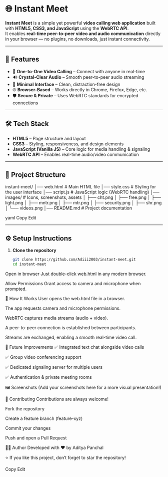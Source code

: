 # 🌐 Instant Meet

**Instant Meet** is a simple yet powerful **video calling web application** built with **HTML5, CSS3, and JavaScript** using the **WebRTC API**.  
It enables **real-time peer-to-peer video and audio communication** directly in your browser — no plugins, no downloads, just instant connectivity.

---

## 🚀 Features
- 🎥 **One-to-One Video Calling** – Connect with anyone in real-time  
- 🔊 **Crystal-Clear Audio** – Smooth peer-to-peer audio streaming  
- 💬 **Minimal Interface** – Clean, distraction-free design  
- 🌐 **Browser-Based** – Works directly in Chrome, Firefox, Edge, etc.  
- 🛡️ **Secure & Private** – Uses WebRTC standards for encrypted connections  

---

## 🛠️ Tech Stack
- **HTML5** – Page structure and layout  
- **CSS3** – Styling, responsiveness, and design elements  
- **JavaScript (Vanilla JS)** – Core logic for media handling & signaling  
- **WebRTC API** – Enables real-time audio/video communication  

---

## 📂 Project Structure
instant-meet/
│── web.html # Main HTML file
│── style.css # Styling for the user interface
│── script.js # JavaScript logic (WebRTC handling)
│── images/ # Icons, screenshots, assets
│ ├── cht.png
│ ├── free.png
│ ├── light.png
│ ├── mntr.png
│ ├── mtr.png
│ ├── security.png
│ ├── shr.png
│ └── videos.png
│── README.md # Project documentation

yaml
Copy
Edit

---

## ⚙️ Setup Instructions
1. **Clone the repository**
   ```bash
   git clone https://github.com/Adiii2003/instant-meet.git
   cd instant-meet
Open in browser
Just double-click web.html in any modern browser.

Allow Permissions
Grant access to camera and microphone when prompted.

📖 How It Works
User opens the web.html file in a browser.

The app requests camera and microphone permissions.

WebRTC captures media streams (audio + video).

A peer-to-peer connection is established between participants.

Streams are exchanged, enabling a smooth real-time video call.

🔮 Future Improvements
✅ Integrated text chat alongside video calls

✅ Group video conferencing support

✅ Dedicated signaling server for multiple users

✅ Authentication & private meeting rooms

🖼️ Screenshots
(Add your screenshots here for a more visual presentation!)

🤝 Contributing
Contributions are always welcome!

Fork the repository

Create a feature branch (feature-xyz)

Commit your changes

Push and open a Pull Request

👨‍💻 Author
Developed with ❤️ by Aditya Panchal

⭐ If you like this project, don’t forget to star the repository!

Copy
Edit
